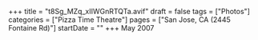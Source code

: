 +++
title = "t8Sg_MZq_xIIWGnRTQTa.avif"
draft = false
tags = ["Photos"]
categories = ["Pizza Time Theatre"]
pages = ["San Jose, CA (2445 Fontaine Rd)"]
startDate = ""
+++
May 2007
